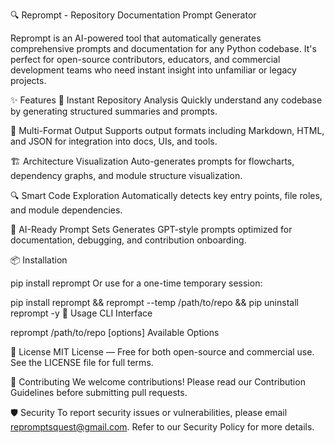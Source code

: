 🔍 Reprompt - Repository Documentation Prompt Generator


Reprompt is an AI-powered tool that automatically generates comprehensive prompts and documentation for any Python codebase. It's perfect for open-source contributors, educators, and commercial development teams who need instant insight into unfamiliar or legacy projects.

✨ Features
🚀 Instant Repository Analysis
Quickly understand any codebase by generating structured summaries and prompts.

📄 Multi-Format Output
Supports output formats including Markdown, HTML, and JSON for integration into docs, UIs, and tools.

🏗️ Architecture Visualization
Auto-generates prompts for flowcharts, dependency graphs, and module structure visualization.

🔍 Smart Code Exploration
Automatically detects key entry points, file roles, and module dependencies.

🤖 AI-Ready Prompt Sets
Generates GPT-style prompts optimized for documentation, debugging, and contribution onboarding.

📦 Installation

pip install reprompt
Or use for a one-time temporary session:

pip install reprompt && reprompt --temp /path/to/repo && pip uninstall reprompt -y
🚀 Usage
CLI Interface

reprompt /path/to/repo [options]
Available Options

🧾 License
MIT License — Free for both open-source and commercial use.
See the LICENSE file for full terms.

🤝 Contributing
We welcome contributions!
Please read our Contribution Guidelines before submitting pull requests.

🛡️ Security
To report security issues or vulnerabilities, please email repromptsquest@gmail.com.
Refer to our Security Policy for more details.

